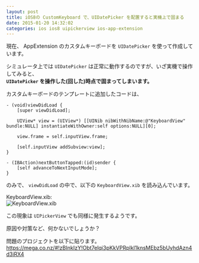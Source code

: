 ```yaml
---
layout: post
title: iOS8の CustomKeyboard で、UIDatePicker を配置すると実機上で固まる
date: 2015-01-20 14:32:02
categories: ios ios8 uipickerview ios-app-extension
---
```

<p>現在、 AppExtension のカスタムキーボードを <code>UIDatePicker</code> を使って作成しています。</p>

<p>シミュレータ上では <code>UIDatePicker</code> は正常に動作するのですが、いざ実機で操作してみると、<br>
<strong><code>UIDatePicker</code> を操作した(回した)時点で固まってしまいます。</strong></p>

<p>カスタムキーボードのテンプレートに追加したコードは、</p>

```
- (void)viewDidLoad {
    [super viewDidLoad];

    UIView* view = (UIView*) [[UINib nibWithNibName:@"KeyboardView" bundle:NULL] instantiateWithOwner:self options:NULL][0];

    view.frame = self.inputView.frame;

    [self.inputView addSubview:view];
} 

- (IBAction)nextButtonTapped:(id)sender {
    [self advanceToNextInputMode];
}
```

<p>のみで、 <code>viewDidLoad</code> の中で、以下の <code>KeyboardView.xib</code> を読み込んでいます。</p>

<p>KeyboardView.xib:  <br>
<img src="https://i.stack.imgur.com/4ydHF.png" alt="KeyboardView.xib"></p>

<p>この現象は <code>UIPickerView</code> でも同様に発生するようです。</p>

<p>原因や対策など、何かないでしょうか？</p>

<p>問題のプロジェクトを以下に貼ります。<br>
<a href="https://mega.co.nz/#!zBInkIzY!Obt7elqi3pKkVPRplkI1knsMEbz5bUyhdAzn4d3iRX4" rel="noreferrer">https://mega.co.nz/#!zBInkIzY!Obt7elqi3pKkVPRplkI1knsMEbz5bUyhdAzn4d3iRX4</a></p>
